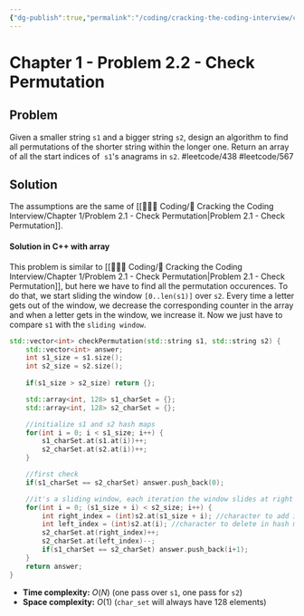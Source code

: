 ```yaml
---
{"dg-publish":true,"permalink":"/coding/cracking-the-coding-interview/chapter-1/problem-2-2-check-permutation/","created":"2022-08-04T17:01:51.885+02:00","updated":"2023-01-24T11:51:14.968+01:00"}
---
```


# Chapter 1 - Problem 2.2 - Check Permutation
## Problem
Given a smaller string `s1` and a bigger string `s2`, design an algorithm to find all permutations of the shorter string within the longer one. Return an array of all the start indices of  `s1`'s anagrams in `s2`.
#leetcode/438 #leetcode/567 
## Solution
The assumptions are the same of [[👨🏼‍💻 Coding/📝 Cracking the Coding Interview/Chapter 1/Problem 2.1 - Check Permutation\|Problem 2.1 - Check Permutation]].

#### Solution in C++ with array
This problem is similar to [[👨🏼‍💻 Coding/📝 Cracking the Coding Interview/Chapter 1/Problem 2.1 - Check Permutation\|Problem 2.1 - Check Permutation]], but here we have to find all the permutation occurences. To do that, we start sliding the window `[0..len(s1)]` over `s2`. Every time a letter gets out of the window, we decrease the corresponding counter in the array and when a letter gets in the window, we increase it. Now we just have to compare `s1` with the `sliding window`.
```cpp
std::vector<int> checkPermutation(std::string s1, std::string s2) {
    std::vector<int> answer;
    int s1_size = s1.size();
    int s2_size = s2.size();
    
    if(s1_size > s2_size) return {};

    std::array<int, 128> s1_charSet = {};
    std::array<int, 128> s2_charSet = {};

    //initialize s1 and s2 hash maps
    for(int i = 0; i < s1_size; i++) {
        s1_charSet.at(s1.at(i))++;
        s2_charSet.at(s2.at(i))++;
    }

    //first check
    if(s1_charSet == s2_charSet) answer.push_back(0);

    //it's a sliding window, each iteration the window slides at right 
    for(int i = 0; (s1_size + i) < s2_size; i++) { 
        int right_index = (int)s2.at(s1_size + i); //character to add in hash map
        int left_index = (int)s2.at(i); //character to delete in hash map
        s2_charSet.at(right_index)++;
        s2_charSet.at(left_index)--;
        if(s1_charSet == s2_charSet) answer.push_back(i+1);
    }
    return answer;
}
```
- **Time complexity:** $O(N)$ (one pass over `s1`, one pass for `s2`)
- **Space complexity:** $O(1)$ (`char_set` will always have 128 elements)

[^1]: https://docs.oracle.com/javase/tutorial/java/nutsandbolts/datatypes.html